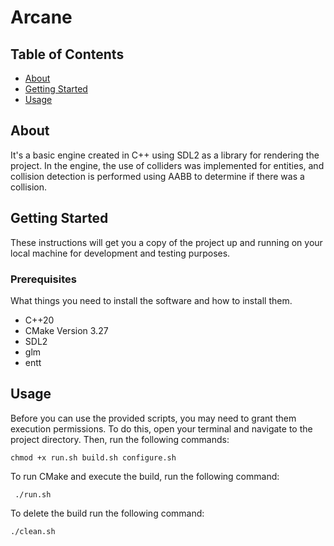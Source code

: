 # Arcane

## Table of Contents

- [About](#about)
- [Getting Started](#getting_started)
- [Usage](#usage)

## About <a name = "about"></a>

It's a basic engine created in C++ using SDL2 as a library for rendering the project. In the engine, the use of colliders was implemented for entities, and collision detection is performed using AABB to determine if there was a collision.
## Getting Started <a name = "getting_started"></a>

These instructions will get you a copy of the project up and running on your local machine for development and testing purposes. 

### Prerequisites

What things you need to install the software and how to install them.

- C++20
- CMake Version 3.27
- SDL2
- glm
- entt


## Usage <a name = "usage"></a>

Before you can use the provided scripts, you may need to grant them execution permissions. To do this, open your terminal and navigate to the project directory. Then, run the following commands:

```shell
chmod +x run.sh build.sh configure.sh
```

To run CMake and execute the build, run the following command:
```
 ./run.sh 
```

To delete the build run the following command:
```
./clean.sh 
```

